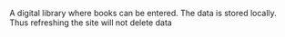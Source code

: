 A digital library where books can be entered. The data is stored locally. Thus refreshing the site will not delete data